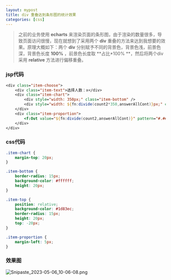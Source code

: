 ```yaml
---
layout: mypost
title: div 重叠达到条形图的统计效果
categories: [css]
---
```


> 之前的业务使用 **echarts** 来渲染页面的条形图，由于渲染的数量很多，导致页面访问很慢，现在就想到了采用两个 **div** 重叠的方法来达到我想要的效果。原理大概如下：两个 **div** 分别赋予不同的背景色，背景色浅，前景色深，背景色长度 **100%** ，前景色长度取 **占比*100% **，然后将两个div采用 **relative** 方法进行偏移重叠。

### jsp代码

```jsp
<div class="item-choose">
	<div class="item-text">选择人数：x</div>
	<div class="item-chart">
		<div style="width: 350px;" class="item-bottom" />
		<div style="width: ${fn:divide(count2*350,answerAllCont)}px;" class="item-top" />
	</div>
	<div class="item-proportion">
		<f:Out value="${fn:divide(count2,answerAllCont)}" pattern="#.##%" />
	</div>
</div>
```

### css代码

```css
.item-chart {
	margin-top: 20px;
}

.item-bottom {
	border-radius: 15px;
	background-color: #ffffff;
	height: 20px;
}

.item-top {
	position: relative;
	background-color: #1d83ec;
	border-radius: 15px;
	height: 20px;
	top: -20px;
}

.item-proportion {
	margin-left: 5px;
}
```

### 效果图

![Snipaste_2023-05-06_10-06-08.png](Snipaste_2023-05-06_10-06-08.png)